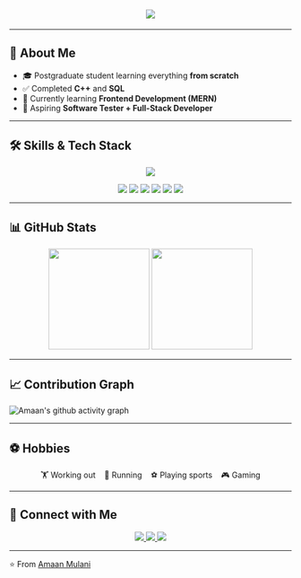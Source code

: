 <!-- Typing Animation -->
<h1 align="center">
  <img src="https://readme-typing-svg.herokuapp.com?size=30&duration=3000&color=1A73E8&center=true&vCenter=true&width=600&lines=Hi+👋,+I'm+Amaan;Software+Tester+%7C+Developer;MERN+Stack+Learner" />
</h1>

---

## 🚀 About Me  
- 🎓 Postgraduate student learning everything **from scratch**  
- ✅ Completed **C++** and **SQL**  
- 🌱 Currently learning **Frontend Development (MERN)**  
- 🎯 Aspiring **Software Tester + Full-Stack Developer**  

---

## 🛠️ Skills & Tech Stack  

<p align="center">
  <img src="https://skillicons.dev/icons?i=cpp,mysql,html,css,js,react,nodejs,express,mongodb,wordpress,github" />
</p>

<!-- Clean Progress Bars -->
<p align="center">
  <img src="https://progress-bar.dev/90/?title=C%2B%2B&color=0077B5" />  
  <img src="https://progress-bar.dev/85/?title=SQL&color=1A73E8" />  
  <img src="https://progress-bar.dev/70/?title=HTML&color=F16529" />  
  <img src="https://progress-bar.dev/70/?title=CSS&color=2965F1" />  
  <img src="https://progress-bar.dev/60/?title=JavaScript&color=F7DF1E" />  
  <img src="https://progress-bar.dev/50/?title=React&color=61DAFB" />  
</p>

---

## 📊 GitHub Stats  

<p align="center">
  <img src="https://github-readme-stats.vercel.app/api?username=amaan-mulani&show_icons=true&theme=default&hide_border=true&v=2" height="180em"/>
  <img src="https://streak-stats.demolab.com?user=amaan-mulani&theme=default&hide_border=true&v=2" height="180em"/>
</p>

---

## 📈 Contribution Graph  

![Amaan's github activity graph](https://github-readme-activity-graph.vercel.app/graph?username=amaan-mulani&theme=github-light&hide_border=true&area=true&v=2)

---

## ⚽ Hobbies  

<p align="center">
  🏋️ Working out &nbsp;&nbsp; 🏃 Running &nbsp;&nbsp; ⚽ Playing sports &nbsp;&nbsp; 🎮 Gaming
</p>

---

## 🤝 Connect with Me  

<p align="center">
  <a href="https://www.linkedin.com/in/amaanmulani" target="_blank">
    <img src="https://img.shields.io/badge/LinkedIn-0077B5?style=for-the-badge&logo=linkedin&logoColor=white"/>
  </a>
  <a href="mailto:amaanmulani@gmail.com">
    <img src="https://img.shields.io/badge/Gmail-D14836?style=for-the-badge&logo=gmail&logoColor=white"/>
  </a>
  <a href="https://amaanmulani.github.io" target="_blank">
    <img src="https://img.shields.io/badge/Portfolio-000000?style=for-the-badge&logo=github&logoColor=white"/>
  </a>
</p>

---

⭐️ From [Amaan Mulani](https://github.com/amaan-mulani)
